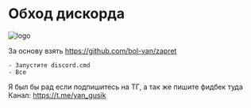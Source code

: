 # Обход дискорда

![logo](https://github.com/YanGusik/FuckDiscordPI/blob/master/logo.png?raw=true)

За основу взять https://github.com/bol-van/zapret

```
- Запустите discord.cmd
- Все
```

Я был бы рад если подпишитесь на ТГ, а так же пишите фидбек туда
Канал: https://t.me/yan_gusik
